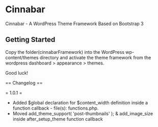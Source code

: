 Cinnabar
=========

Cinnabar - A WordPress Theme Framework Based on Bootstrap 3

Getting Started
---------------

Copy the folder(cinnabarFramework) into the WordPress wp-content/themes directory and activate the theme framework from the wordpress dashboard > appearance > themes.

Good luck!


== Changelog ==

= 1.0.1 =
* Added $global declaration for $content_width definition inside a function callback - file(s): functions.php.
* Moved add_theme_support( 'post-thumbnails' ); & add_image_size inside after_setup_theme function callback